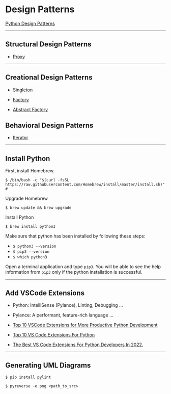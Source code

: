 # Design Patterns

[Python Design Patterns](https://refactoring.guru/design-patterns/python)

***

## Structural Design Patterns

* [Proxy](https://github.com/muarshad01/Python-Design-Patterns/tree/main/Structural_Design_Patterns/Proxy)

***

## Creational Design Patterns

* [Singleton](https://github.com/muarshad01/Python-Design-Patterns/tree/main/Creational_Design_Patterns/Singleton)

* [Factory](https://github.com/muarshad01/Python-Design-Patterns/blob/main/Creational_Design_Patterns/Factory)

* [Abstract Factory](https://github.com/muarshad01/Python-Design-Patterns/blob/main/Creational_Design_Patterns/Abstract_Factory)

## Behavioral Design Patterns

* [Iterator](https://github.com/muarshad01/Python-Design-Patterns/tree/main/Behavioral_Design_Patterns/Iterator)

***

## Install Python

First, install Homebrew.

```
$ /bin/bash -c "$(curl -fsSL https://raw.githubusercontent.com/Homebrew/install/master/install.sh)" # 
```

Upgrade Homebrew

```
$ brew update && brew upgrade
```

Install Python

```
$ brew install python3
```

Make sure that python has been installed by following these steps:

* `$ python3 --version`
* `$ pip3 --version`
* `$ which python3`

Open a terminal application and type `pip3`. You will be able to see the help information from `pip3` only if the python installation is successful.

***

## Add VSCode Extensions

* Python: IntelliSense (Pylance), Linting, Debugging   ...
* Pylance: A performant, feature-rich language ...


* [Top 10 VSCode Extensions for More Productive Python Development](https://bas.codes/posts/best-vscode-extensions-python)
* [Top 10 VS Code Extensions For Python](https://www.geeksforgeeks.org/top-10-vs-code-extensions-for-python/)
* [The Best VS Code Extensions For Python Developers In 2022.](https://dev.to/wiseai/vs-code-extensions-for-python-developers-3n9b)

***

## Generating UML Diagrams

```
$ pip install pylint

$ pyreverse -o png <path_to_src>
```
